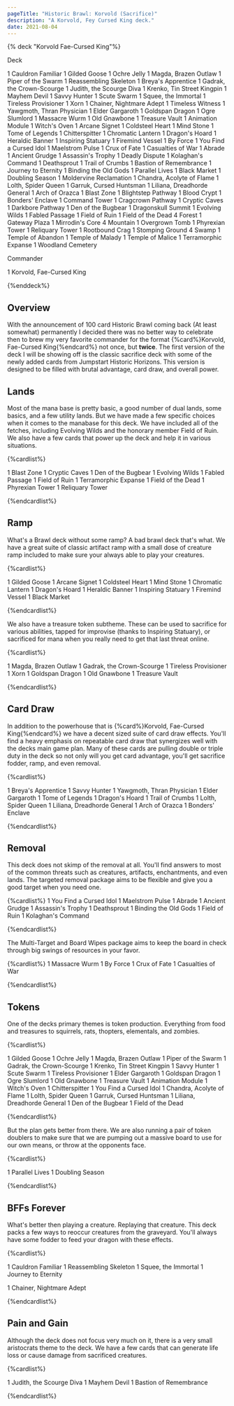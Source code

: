 ```yaml
---
pageTitle: "Historic Brawl: Korvold (Sacrifice)"
description: "A Korvold, Fey Cursed King deck."
date: 2021-08-04
---
```




{% deck "Korvold Fae-Cursed King"%}

Deck

1 Cauldron Familiar
1 Gilded Goose
1 Ochre Jelly
1 Magda, Brazen Outlaw
1 Piper of the Swarm
1 Reassembling Skeleton
1 Breya's Apprentice
1 Gadrak, the Crown-Scourge
1 Judith, the Scourge Diva
1 Krenko, Tin Street Kingpin
1 Mayhem Devil
1 Savvy Hunter
1 Scute Swarm
1 Squee, the Immortal
1 Tireless Provisioner
1 Xorn
1 Chainer, Nightmare Adept
1 Timeless Witness
1 Yawgmoth, Thran Physician
1 Elder Gargaroth
1 Goldspan Dragon
1 Ogre Slumlord
1 Massacre Wurm
1 Old Gnawbone
1 Treasure Vault
1 Animation Module
1 Witch's Oven
1 Arcane Signet
1 Coldsteel Heart
1 Mind Stone
1 Tome of Legends
1 Chitterspitter
1 Chromatic Lantern
1 Dragon's Hoard
1 Heraldic Banner
1 Inspiring Statuary
1 Firemind Vessel
1 By Force
1 You Find a Cursed Idol
1 Maelstrom Pulse
1 Crux of Fate
1 Casualties of War
1 Abrade
1 Ancient Grudge
1 Assassin's Trophy
1 Deadly Dispute
1 Kolaghan's Command
1 Deathsprout
1 Trail of Crumbs
1 Bastion of Remembrance
1 Journey to Eternity
1 Binding the Old Gods
1 Parallel Lives
1 Black Market
1 Doubling Season
1 Moldervine Reclamation
1 Chandra, Acolyte of Flame
1 Lolth, Spider Queen
1 Garruk, Cursed Huntsman
1 Liliana, Dreadhorde General
1 Arch of Orazca
1 Blast Zone
1 Blightstep Pathway
1 Blood Crypt
1 Bonders' Enclave
1 Command Tower
1 Cragcrown Pathway
1 Cryptic Caves
1 Darkbore Pathway
1 Den of the Bugbear
1 Dragonskull Summit
1 Evolving Wilds
1 Fabled Passage
1 Field of Ruin
1 Field of the Dead
4 Forest
1 Gateway Plaza
1 Mirrodin's Core
4 Mountain
1 Overgrown Tomb
1 Phyrexian Tower
1 Reliquary Tower
1 Rootbound Crag
1 Stomping Ground
4 Swamp
1 Temple of Abandon
1 Temple of Malady
1 Temple of Malice
1 Terramorphic Expanse
1 Woodland Cemetery

Commander

1 Korvold, Fae-Cursed King

{%enddeck%}

## Overview

With the announcement of 100 card Historic Brawl coming back (At least somewhat) permanently I decided there was no better way to celebrate then to brew my very favorite commander for the format {%card%}Korvold, Fae-Cursed King{%endcard%} not once, but **twice**. The first version of the deck I will be showing off is the classic sacrifice deck with some of the newly added cards from Jumpstart Historic Horizons. This version is designed to be filled with brutal advantage, card draw, and overall power.

## Lands

Most of the mana base is pretty basic, a good number of dual lands, some basics, and a few utility lands. But we have made a few specific choices when it comes to the manabase for this deck. We have included all of the fetches, including Evolving Wilds and the honorary member Field of Ruin. We also have a few cards that power up the deck and help it in various situations. 

{%cardlist%}

1 Blast Zone
1 Cryptic Caves
1 Den of the Bugbear
1 Evolving Wilds
1 Fabled Passage
1 Field of Ruin
1 Terramorphic Expanse
1 Field of the Dead
1 Phyrexian Tower
1 Reliquary Tower

{%endcardlist%}

## Ramp

What's a Brawl deck without some ramp? A bad brawl deck that's what. We have a great suite of classic artifact ramp with a small dose of creature ramp included to make sure your always able to play your creatures. 

{%cardlist%}

1 Gilded Goose
1 Arcane Signet
1 Coldsteel Heart
1 Mind Stone
1 Chromatic Lantern
1 Dragon's Hoard
1 Heraldic Banner
1 Inspiring Statuary
1 Firemind Vessel
1 Black Market

{%endcardlist%}

We also have a treasure token subtheme. These can be used to sacrifice for various abilities, tapped for improvise (thanks to Inspiring Statuary), or sacrificed for mana when you really need to get that last threat online.

{%cardlist%}

1 Magda, Brazen Outlaw
1 Gadrak, the Crown-Scourge
1 Tireless Provisioner
1 Xorn
1 Goldspan Dragon
1 Old Gnawbone
1 Treasure Vault

{%endcardlist%}

## Card Draw

In addition to the powerhouse that is {%card%}Korvold, Fae-Cursed King{%endcard%} we have a decent sized suite of card draw effects. You'll find a heavy emphasis on repeatable card draw that synergizes well with the decks main game plan. Many of these cards are pulling double or triple duty in the deck so not only will you get card advantage, you'll get sacrifice fodder, ramp, and even removal. 

{%cardlist%}

1 Breya's Apprentice
1 Savvy Hunter
1 Yawgmoth, Thran Physician
1 Elder Gargaroth
1 Tome of Legends
1 Dragon's Hoard
1 Trail of Crumbs
1 Lolth, Spider Queen
1 Liliana, Dreadhorde General
1 Arch of Orazca
1 Bonders' Enclave

{%endcardlist%}

## Removal

This deck does not skimp of the removal at all. You'll find answers to most of the common threats such as creatures, artifacts, enchantments, and even lands. The targeted removal package aims to be flexible and give you a good target when you need one. 

{%cardlist%}
1 You Find a Cursed Idol
1 Maelstrom Pulse
1 Abrade
1 Ancient Grudge
1 Assassin's Trophy
1 Deathsprout
1 Binding the Old Gods
1 Field of Ruin
1 Kolaghan's Command

{%endcardlist%}

The Multi-Target and Board Wipes package aims to keep the board in check through big swings of resources in your favor. 

{%cardlist%}
1 Massacre Wurm
1 By Force
1 Crux of Fate
1 Casualties of War

{%endcardlist%}

## Tokens

One of the decks primary themes is token production. Everything from food and treasures to squirrels, rats, thopters, elementals, and zombies. 

{%cardlist%}

1 Gilded Goose
1 Ochre Jelly
1 Magda, Brazen Outlaw
1 Piper of the Swarm
1 Gadrak, the Crown-Scourge
1 Krenko, Tin Street Kingpin
1 Savvy Hunter
1 Scute Swarm
1 Tireless Provisioner
1 Elder Gargaroth
1 Goldspan Dragon
1 Ogre Slumlord
1 Old Gnawbone
1 Treasure Vault
1 Animation Module
1 Witch's Oven
1 Chitterspitter
1 You Find a Cursed Idol
1 Chandra, Acolyte of Flame
1 Lolth, Spider Queen
1 Garruk, Cursed Huntsman
1 Liliana, Dreadhorde General
1 Den of the Bugbear
1 Field of the Dead

{%endcardlist%}

But the plan gets better from there. We are also running a pair of token doublers to make sure that we are pumping out a massive board to use for our own means, or throw at the opponents face. 

{%cardlist%}

1 Parallel Lives
1 Doubling Season

{%endcardlist%}

## BFFs Forever

What's better then playing a creature. Replaying that creature. This deck packs a few ways to reoccur creatures from the graveyard. You'll always have some fodder to feed your dragon with these effects. 

{%cardlist%}

1 Cauldron Familiar
1 Reassembling Skeleton
1 Squee, the Immortal
1 Journey to Eternity

1 Chainer, Nightmare Adept

{%endcardlist%}

## Pain and Gain

Although the deck does not focus very much on it, there is a very small aristocrats theme to the deck. We have a few cards that can generate life loss or cause damage from sacrificed creatures. 

{%cardlist%}

1 Judith, the Scourge Diva
1 Mayhem Devil
1 Bastion of Remembrance

{%endcardlist%}

